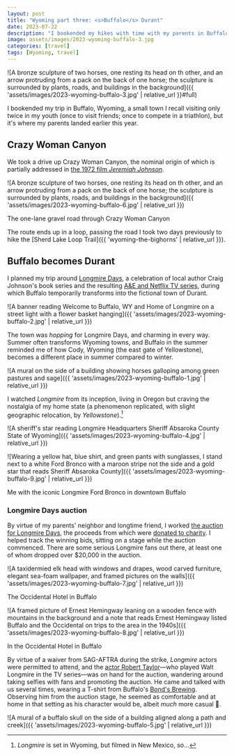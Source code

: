 ```yaml
---
layout: post
title: "Wyoming part three: <s>Buffalo</s> Durant"
date: 2023-07-22
description: "I bookended my hikes with time with my parents in Buffalo, a small town at the foot of the Bighorns that transforms into the fictional Wyoming town of Durant for four days in July."
image: assets/images/2023-wyoming-buffalo-3.jpg
categories: [travel]
tags: [Wyoming, travel]
---
```


![A bronze sculpture of two horses, one resting its head on th other, and an arrow protruding from a pack on the back of one horse; the sculpture is surrounded by plants, roads, and buildings in the background]({{ 'assets/images/2023-wyoming-buffalo-3.jpg' | relative_url }}#full)

I bookended my trip in Buffalo, Wyoming, a small town I recall visiting only twice in my youth (once to visit friends; once to compete in a triathlon), but it's where my parents landed earlier this year.

## Crazy Woman Canyon

We took a drive up Crazy Woman Canyon, the nominal origin of which is partially addressed in [the 1972 film _Jeremiah Johnson_](https://en.wikipedia.org/wiki/Jeremiah_Johnson_(film)).

![A bronze sculpture of two horses, one resting its head on th other, and an arrow protruding from a pack on the back of one horse; the sculpture is surrounded by plants, roads, and buildings in the background]({{ 'assets/images/2023-wyoming-buffalo-6.jpg' | relative_url }})

<figcaption>The one-lane gravel road through Crazy Woman Canyon</figcaption>

The route ends up in a loop, passing the road I took two days previously to hike the [Sherd Lake Loop Trail]({{ 'wyoming-the-bighorns' | relative_url }}).

## Buffalo becomes Durant

I planned my trip around [Longmire Days](https://www.longmiredays.com/), a celebration of local author Craig Johnson's book series and the resulting [A&E and Netflix TV series](https://en.wikipedia.org/wiki/Longmire_(TV_series)), during which Buffalo temporarily transforms into the fictional town of Durant.

![A banner reading Welcome to Buffalo, WY and Home of Longmire on a street light with a flower basket hanging]({{ 'assets/images/2023-wyoming-buffalo-2.jpg' | relative_url }})

The town was _hopping_ for Longmire Days, and charming in every way. Summer often transforms Wyoming towns, and Buffalo in the summer reminded me of how Cody, Wyoming (the east gate of Yellowstone), becomes a different place in summer compared to winter.

![A mural on the side of a building showing horses galloping among green pastures and sage]({{ 'assets/images/2023-wyoming-buffalo-1.jpg' | relative_url }})

I watched _Longmire_ from its inception, living in Oregon but craving the nostalgia of my home state (a phenomenon replicated, with slight geographic relocation, by _Yellowstone_).[^1]

[^1]: _Longmire_ is set in Wyoming, but filmed in New Mexico, so...

![A sheriff's star reading Longmire Headquarters Sheriff Absaroka County State of Wyoming]({{ 'assets/images/2023-wyoming-buffalo-4.jpg' | relative_url }})

![Wearing a yellow hat, blue shirt, and green pants with sunglasses, I stand next to a white Ford Bronco with a maroon stripe not the side and a gold star that reads Sheriff Absaroka County]({{ 'assets/images/2023-wyoming-buffalo-9.jpg' | relative_url }})

<figcaption>Me with the iconic Longmire Ford Bronco in downtown Buffalo</figcaption>

### Longmire Days auction

By virtue of my parents' neighbor and longtime friend, I worked [the auction for Longmire Days](https://www.longmiredays.com/auction.htm), the proceeds from which were [donated to charity](https://www.longmiredays.com/community.htm). I helped track the winning bids, sitting on a stage while the auction commenced. There are some serious Longmire fans out there, at least one of whom dropped over $20,000 in the auction.

![A taxidermied elk head with windows and drapes, wood carved furniture, elegant sea-foam wallpaper, and framed pictures on the walls]({{ 'assets/images/2023-wyoming-buffalo-7.jpg' | relative_url }})

<figcaption>The Occidental Hotel in Buffalo</figcaption>

![A framed picture of Ernest Hemingway leaning on a wooden fence with mountains in the background and a note that reads Ernest Hemingway listed Buffalo and the Occidental on trips to the area in the 1940s]({{ 'assets/images/2023-wyoming-buffalo-8.jpg' | relative_url }})

<figcaption>In the Occidental Hotel in Buffalo</figcaption>

By virtue of a waiver from SAG-AFTRA during the strike, _Longmire_ actors were permitted to attend, and the [actor Robert Taylor](https://en.wikipedia.org/wiki/Robert_Taylor_(Australian_actor))—who played Walt Longmire in the TV series—was on hand for the auction, wandering around taking selfies with fans and promoting the auction. He came and talked with us several times, wearing a T-shirt from Buffalo's [Bond's Brewing](https://bondsbrewing.com/).  Observing him from the auction stage, he seemed as comfortable and at home in that setting as his character would be, albeit _much_ more casual 🍻.

![A mural of a buffalo skull on the side of a building aligned along a path and creek]({{ 'assets/images/2023-wyoming-buffalo-5.jpg' | relative_url }})